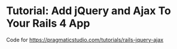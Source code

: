 # Tutorial: Add jQuery and Ajax To Your Rails 4 App

Code for <https://pragmaticstudio.com/tutorials/rails-jquery-ajax>
